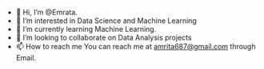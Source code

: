 - 👋 Hi, I’m @Emrata.
- 👀 I’m interested in Data Science and Machine Learning
- 🌱 I’m currently learning Machine Learning.
- 💞️ I’m looking to collaborate on Data Analysis projects
- 📫 How to reach me You can reach me at amrita687@gmail.com through Email.

<!---
Amrita-Ka/Amrita-Ka is a ✨ special ✨ repository because its `README.md` (this file) appears on your GitHub profile.
You can click the Preview link to take a look at your changes.
--->
